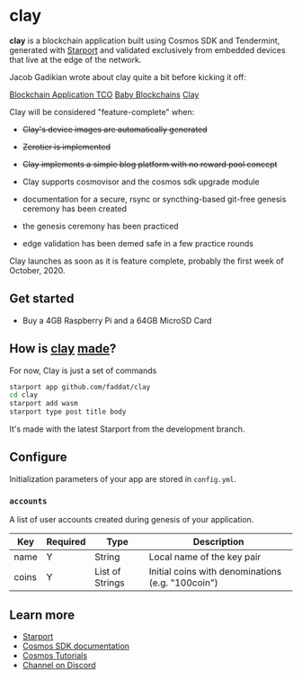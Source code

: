 # clay

**clay** is a blockchain application built using Cosmos SDK and Tendermint, generated with [Starport](https://github.com/tendermint/starport) and validated exclusively from embedded devices that live at the edge of the network.

Jacob Gadikian wrote about clay quite a bit before kicking it off:

[Blockchain Application TCO](https://blurt.world/blurt/@jacobgadikian/blockchain-application-tco)
[Baby Blockchains](https://github.com/regen-network/cosmosd/issues/17)
[Clay](https://blurt.world/blurt/@jacobgadikian/clay)

Clay will be considered "feature-complete" when:

* ~~Clay's device images are automatically generated~~

* ~~Zerotier is implemented~~

* ~~Clay implements a simple blog platform with no reward pool concept~~

* Clay supports cosmovisor and the cosmos sdk upgrade module

* documentation for a secure, rsync or syncthing-based git-free genesis ceremony has been created

* the genesis ceremony has been practiced

* edge validation has been demed safe in a few practice rounds


Clay launches as soon as it is feature complete, probably the first week of October, 2020.


## Get started

* Buy a 4GB Raspberry Pi and a 64GB MicroSD Card



## How is [clay](https://www.youtube.com/watch?v=eMJk4y9NGvE) [made](https://www.facebook.com/watch/?v=845703122288697)?

For now, Clay is just a set of commands

```bash
starport app github.com/faddat/clay
cd clay
starport add wasm
starport type post title body
```

It's made with the latest Starport from the development branch.

## Configure

Initialization parameters of your app are stored in `config.yml`.

### `accounts`

A list of user accounts created during genesis of your application.

| Key   | Required | Type            | Description                                       |
| ----- | -------- | --------------- | ------------------------------------------------- |
| name  | Y        | String          | Local name of the key pair                        |
| coins | Y        | List of Strings | Initial coins with denominations (e.g. "100coin") |

## Learn more

- [Starport](https://github.com/tendermint/starport)
- [Cosmos SDK documentation](https://docs.cosmos.network)
- [Cosmos Tutorials](https://tutorials.cosmos.network)
- [Channel on Discord](https://discord.gg/W8trcGV)
